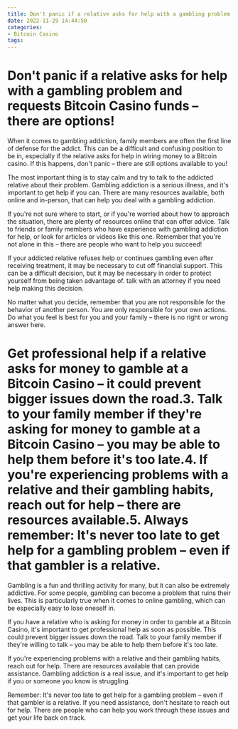 ```yaml
---
title: Don't panic if a relative asks for help with a gambling problem and requests Bitcoin Casino funds – there are options!
date: 2022-11-29 14:44:50
categories:
- Bitcoin Casino
tags:
---
```



#  Don't panic if a relative asks for help with a gambling problem and requests Bitcoin Casino funds – there are options!

When it comes to gambling addiction, family members are often the first line of defense for the addict. This can be a difficult and confusing position to be in, especially if the relative asks for help in wiring money to a Bitcoin casino. If this happens, don't panic – there are still options available to you!

The most important thing is to stay calm and try to talk to the addicted relative about their problem. Gambling addiction is a serious illness, and it's important to get help if you can. There are many resources available, both online and in-person, that can help you deal with a gambling addiction.

If you're not sure where to start, or if you're worried about how to approach the situation, there are plenty of resources online that can offer advice. Talk to friends or family members who have experience with gambling addiction for help, or look for articles or videos like this one. Remember that you're not alone in this – there are people who want to help you succeed!

If your addicted relative refuses help or continues gambling even after receiving treatment, it may be necessary to cut off financial support. This can be a difficult decision, but it may be necessary in order to protect yourself from being taken advantage of. talk with an attorney if you need help making this decision.

No matter what you decide, remember that you are not responsible for the behavior of another person. You are only responsible for your own actions. Do what you feel is best for you and your family – there is no right or wrong answer here.

#  Get professional help if a relative asks for money to gamble at a Bitcoin Casino – it could prevent bigger issues down the road.3. Talk to your family member if they're asking for money to gamble at a Bitcoin Casino – you may be able to help them before it's too late.4. If you're experiencing problems with a relative and their gambling habits, reach out for help – there are resources available.5. Always remember: It's never too late to get help for a gambling problem – even if that gambler is a relative.

Gambling is a fun and thrilling activity for many, but it can also be extremely addictive. For some people, gambling can become a problem that ruins their lives. This is particularly true when it comes to online gambling, which can be especially easy to lose oneself in.

If you have a relative who is asking for money in order to gamble at a Bitcoin Casino, it's important to get professional help as soon as possible. This could prevent bigger issues down the road. Talk to your family member if they're willing to talk – you may be able to help them before it's too late.

If you're experiencing problems with a relative and their gambling habits, reach out for help. There are resources available that can provide assistance. Gambling addiction is a real issue, and it's important to get help if you or someone you know is struggling.

Remember: It's never too late to get help for a gambling problem – even if that gambler is a relative. If you need assistance, don't hesitate to reach out for help. There are people who can help you work through these issues and get your life back on track.